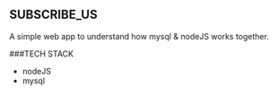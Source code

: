 ## SUBSCRIBE_US

A simple web app to understand how mysql & nodeJS works together.

###TECH STACK
+ nodeJS
+ mysql

